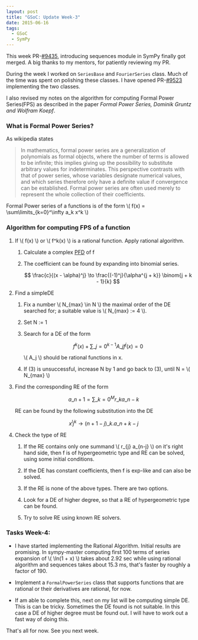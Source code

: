 ```yaml
---
layout: post
title: "GSoC: Update Week-3"
date: 2015-06-16
tags:
  - GSoC
  - SymPy
---
```


This week PR-[\#9435](http://github.com/sympy/sympy/pull/9435), introducing sequences module in SymPy finally got merged. A big thanks to my mentors,
for patiently reviewing my PR.

During the week I worked on ``SeriesBase`` and ``FourierSeries`` class. Much
of the time was spent on polishing these classes. I have opened
PR-[\#9523](http://github.com/sympy/sympy/pull/9523) implementing
the two classes.

<!-- excerpt -->
I also revised my notes on the algorithm for computing Formal Power Series(FPS)
as described in the paper *Formal Power Series, Dominik Gruntz and Wolfram Koepf*.

### What is Formal Power Series?

As wikipedia states

> In mathematics, formal power series are a generalization of polynomials as formal objects, where the number of terms is allowed to be infinite; this implies giving up the possibility to substitute arbitrary values for indeterminates. This perspective contrasts with that of power series, whose variables designate numerical values, and which series therefore only have a definite value if convergence can be established. Formal power series are often used merely to represent the whole collection of their coefficients.

Formal Power series of a functions is of the form \\( f(x) = \sum\limits\_{k=0}^\infty a\_k x^k \\)

### Algorithm for computing FPS of a function

1. If \\( f(x) \\) or \\( f^k(x) \\) is a rational function. Apply <a name='rational' class='int-links'>rational algorithm</a>.
    
    1. Calculate a complex [PFD](http://en.wikipedia.org/wiki/Partial_fraction_decomposition) of f

    2. The coefficient can be found by expanding into binomial series.

        $$ \frac{c}{(x - \alpha)^j} \to \frac{(-1)^j}{\alpha^{j + k}} \binom{j + k - 1}{k} $$ 

2. Find a simpleDE

    1. Fix a number \\( N\_{max} \in N \\) the maximal order of the DE searched for; a suitable value is \\( N\_{max} := 4 \\).

    2. Set N := 1

    3. Search for a DE of the form

        $$ f^k(x) + \sum\limits\_{j=0}^{k-1} A\_j f^j(x) = 0 $$

        \\( A\_j \\) should be rational functions in x.

    4. If (3) is unsuccessful, increase N by 1 and go back to (3), until N = \\( N\_{max} \\)

3. Find the corresponding <a name='RE' class='int-links'>RE</a> of the form

    $$ a\_{n + 1} = \sum\limits\_{k=0}^M r\_{k} a\_{n-k} $$
    
    RE can be found by the following substitution into the DE

    $$ x^l j^k \to (n + 1 - j)\_k . a\_{n + k - j} $$

4. Check the type of RE

    1. If the RE contains only one summand \\( r\_{j} a\_{n-j} \\) on it's right
    hand side, then f is of hypergeometric type and RE can be solved, using
    some initial conditions.

    2. If the DE has constant coefficients, then f is exp-like and can also
    be solved.

    3. If the RE is none of the above types. There are two options.
      
      1. Look for a DE of higher degree, so that a RE of hypergeometric type can be found.
      2. Try to solve RE using known RE solvers.

### Tasks Week-4:

* I have started implementing the Rational Algorithm.
Initial results are promising. In sympy-master computing first 100 terms of series
expansion of \\( \ln(1 + x) \\) takes about 2.92 sec while using rational algorithm and sequences takes
about 15.3 ms, that's faster by roughly a factor of 190.

* Implement a ``FormalPowerSeries`` class that supports functions that are rational or their derivatives are rational, for now.

* If am able to complete this, next on my list will be computing simple DE. This is can be tricky. Sometimes the DE found is not suitable. In this
case a DE of higher degree must be found out. I will have to work out a fast way of doing this.

That's all for now. See you next week.
